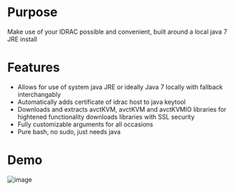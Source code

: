 # Purpose
Make use of your IDRAC possible and convenient, built around a local java 7 JRE install

# Features
- Allows for use of system java JRE or ideally Java 7 locally with fallback interchangably
- Automatically adds certificate of idrac host to java keytool
- Downloads and extracts avctKVM, avctKVM and avctKVMIO libraries for hightened functionality downloads libraries with SSL security
- Fully customizable arguments for all occasions
- Pure bash, no sudo, just needs java

# Demo
![image](https://user-images.githubusercontent.com/8705480/179899750-2dfe0463-7ab0-45ae-9c12-0e826871d021.png)


